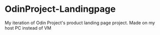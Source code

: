 # OdinProject-Landingpage
My iteration of Odin Project's product landing page project. Made on my host PC instead of VM
